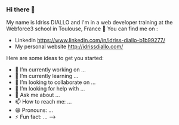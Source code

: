 ### Hi there 👋

My name is Idriss DIALLO and I'm in a web developer training at the Webforce3 school in Toulouse, France :wedding:
You can find me on :
- Linkedin https://www.linkedin.com/in/idriss-diallo-b1b99277/
- My personal website http://idrissdiallo.com/

Here are some ideas to get you started:

- 🔭 I’m currently working on ...
- 🌱 I’m currently learning ...
- 👯 I’m looking to collaborate on ...
- 🤔 I’m looking for help with ...
- 💬 Ask me about ...
- 📫 How to reach me: ...
- 😄 Pronouns: ...
- ⚡ Fun fact: ...
-->
